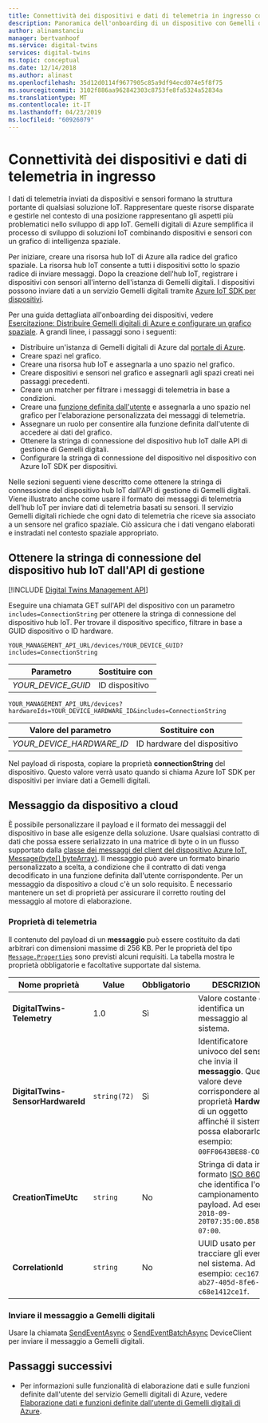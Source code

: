 ```yaml
---
title: Connettività dei dispositivi e dati di telemetria in ingresso con Gemelli digitali di Azure | Microsoft Docs
description: Panoramica dell'onboarding di un dispositivo con Gemelli digitali di Azure
author: alinamstanciu
manager: bertvanhoof
ms.service: digital-twins
services: digital-twins
ms.topic: conceptual
ms.date: 12/14/2018
ms.author: alinast
ms.openlocfilehash: 35d12d0114f9677905c85a9df94ecd074e5f8f75
ms.sourcegitcommit: 3102f886aa962842303c8753fe8fa5324a52834a
ms.translationtype: MT
ms.contentlocale: it-IT
ms.lasthandoff: 04/23/2019
ms.locfileid: "60926079"
---
```

# <a name="device-connectivity-and-telemetry-ingress"></a>Connettività dei dispositivi e dati di telemetria in ingresso

I dati di telemetria inviati da dispositivi e sensori formano la struttura portante di qualsiasi soluzione IoT. Rappresentare queste risorse disparate e gestirle nel contesto di una posizione rappresentano gli aspetti più problematici nello sviluppo di app IoT. Gemelli digitali di Azure semplifica il processo di sviluppo di soluzioni IoT combinando dispositivi e sensori con un grafico di intelligenza spaziale.

Per iniziare, creare una risorsa hub IoT di Azure alla radice del grafico spaziale. La risorsa hub IoT consente a tutti i dispositivi sotto lo spazio radice di inviare messaggi. Dopo la creazione dell'hub IoT, registrare i dispositivi con sensori all'interno dell'istanza di Gemelli digitali. I dispositivi possono inviare dati a un servizio Gemelli digitali tramite [Azure IoT SDK per dispositivi](https://docs.microsoft.com/azure/iot-hub/iot-hub-devguide-sdks).

Per una guida dettagliata all'onboarding dei dispositivi, vedere [Esercitazione: Distribuire Gemelli digitali di Azure e configurare un grafico spaziale](tutorial-facilities-setup.md). A grandi linee, i passaggi sono i seguenti:

- Distribuire un'istanza di Gemelli digitali di Azure dal [portale di Azure](https://portal.azure.com).
- Creare spazi nel grafico.
- Creare una risorsa hub IoT e assegnarla a uno spazio nel grafico.
- Creare dispositivi e sensori nel grafico e assegnarli agli spazi creati nei passaggi precedenti.
- Creare un matcher per filtrare i messaggi di telemetria in base a condizioni.
- Creare una [funzione definita dall'utente](concepts-user-defined-functions.md) e assegnarla a uno spazio nel grafico per l'elaborazione personalizzata dei messaggi di telemetria.
- Assegnare un ruolo per consentire alla funzione definita dall'utente di accedere ai dati del grafico.
- Ottenere la stringa di connessione del dispositivo hub IoT dalle API di gestione di Gemelli digitali.
- Configurare la stringa di connessione del dispositivo nel dispositivo con Azure IoT SDK per dispositivi.

Nelle sezioni seguenti viene descritto come ottenere la stringa di connessione del dispositivo hub IoT dall'API di gestione di Gemelli digitali. Viene illustrato anche come usare il formato dei messaggi di telemetria dell'hub IoT per inviare dati di telemetria basati su sensori. Il servizio Gemelli digitali richiede che ogni dato di telemetria che riceve sia associato a un sensore nel grafico spaziale. Ciò assicura che i dati vengano elaborati e instradati nel contesto spaziale appropriato.

## <a name="get-the-iot-hub-device-connection-string-from-the-management-api"></a>Ottenere la stringa di connessione del dispositivo hub IoT dall'API di gestione

[!INCLUDE [Digital Twins Management API](../../includes/digital-twins-management-api.md)]

Eseguire una chiamata GET sull'API del dispositivo con un parametro `includes=ConnectionString` per ottenere la stringa di connessione del dispositivo hub IoT. Per trovare il dispositivo specifico, filtrare in base a GUID dispositivo o ID hardware.

```plaintext
YOUR_MANAGEMENT_API_URL/devices/YOUR_DEVICE_GUID?includes=ConnectionString
```

| Parametro | Sostituire con |
| --- | --- |
| *YOUR_DEVICE_GUID* | ID dispositivo |

```plaintext
YOUR_MANAGEMENT_API_URL/devices?hardwareIds=YOUR_DEVICE_HARDWARE_ID&includes=ConnectionString
```

| Valore del parametro | Sostituire con |
| --- | --- |
| *YOUR_DEVICE_HARDWARE_ID* | ID hardware del dispositivo |

Nel payload di risposta, copiare la proprietà **connectionString** del dispositivo. Questo valore verrà usato quando si chiama Azure IoT SDK per dispositivi per inviare dati a Gemelli digitali.

## <a name="device-to-cloud-message"></a>Messaggio da dispositivo a cloud

È possibile personalizzare il payload e il formato dei messaggii del dispositivo in base alle esigenze della soluzione. Usare qualsiasi contratto di dati che possa essere serializzato in una matrice di byte o in un flusso supportato dalla [classe dei messaggi del client del dispositivo Azure IoT, Message(byte[] byteArray)](https://docs.microsoft.com/dotnet/api/microsoft.azure.devices.client.message.-ctor?view=azure-dotnet#Microsoft_Azure_Devices_Client_Message__ctor_System_Byte___). Il messaggio può avere un formato binario personalizzato a scelta, a condizione che il contratto di dati venga decodificato in una funzione definita dall'utente corrispondente. Per un messaggio da dispositivo a cloud c'è un solo requisito. È necessario mantenere un set di proprietà per assicurare il corretto routing del messaggio al motore di elaborazione.

### <a name="telemetry-properties"></a>Proprietà di telemetria

 Il contenuto del payload di un **messaggio** può essere costituito da dati arbitrari con dimensioni massime di 256 KB. Per le proprietà del tipo [`Message.Properties`](https://docs.microsoft.com/dotnet/api/microsoft.azure.devices.client.message.properties?view=azure-dotnet) sono previsti alcuni requisiti. La tabella mostra le proprietà obbligatorie e facoltative supportate dal sistema.

| Nome proprietà | Value | Obbligatorio | DESCRIZIONE |
|---|---|---|---|
| **DigitalTwins-Telemetry** | 1.0 | Sì | Valore costante che identifica un messaggio al sistema. |
| **DigitalTwins-SensorHardwareId** | `string(72)` | Sì | Identificatore univoco del sensore che invia il **messaggio**. Questo valore deve corrispondere alla proprietà **HardwareId** di un oggetto affinché il sistema possa elaborarlo. Ad esempio: `00FF0643BE88-CO2`. |
| **CreationTimeUtc** | `string` | No  | Stringa di data in formato [ISO 8601](https://en.wikipedia.org/wiki/ISO_8601) che identifica l'ora di campionamento del payload. Ad esempio: `2018-09-20T07:35:00.8587882-07:00`. |
| **CorrelationId** | `string` | No  | UUID usato per tracciare gli eventi nel sistema. Ad esempio: `cec16751-ab27-405d-8fe6-c68e1412ce1f`.

### <a name="send-your-message-to-digital-twins"></a>Inviare il messaggio a Gemelli digitali

Usare la chiamata [SendEventAsync](https://docs.microsoft.com/dotnet/api/microsoft.azure.devices.client.deviceclient.sendeventasync?view=azure-dotnet) o [SendEventBatchAsync](https://docs.microsoft.com/dotnet/api/microsoft.azure.devices.client.deviceclient.sendeventbatchasync?view=azure-dotnet) DeviceClient per inviare il messaggio a Gemelli digitali.

## <a name="next-steps"></a>Passaggi successivi

- Per informazioni sulle funzionalità di elaborazione dati e sulle funzioni definite dall'utente del servizio Gemelli digitali di Azure, vedere [Elaborazione dati e funzioni definite dall'utente di Gemelli digitali di Azure](concepts-user-defined-functions.md).
